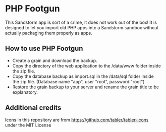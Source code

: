 # PHP Footgun

This Sandstorm app is sort of a crime, it does not work out of the box! It is designed to let you import old PHP apps into a Sandstorm sandbox without actually packaging them properly as apps.

## How to use PHP Footgun

* Create a grain and download the backup.
* Copy the directory of the web application to the /data/www folder inside the zip file.
* Copy the database backup as import.sql in the /data/sql folder inside the zip file. (Database name "app", user "root", password "root")
* Restore the grain backup to your server and rename the grain title to be explanatory.

## Additional credits

Icons in this repository are from https://github.com/tabler/tabler-icons under the MIT License